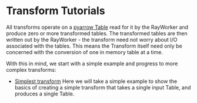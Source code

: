 # Transform Tutorials

All transforms operate on a [pyarrow Table](https://arrow.apache.org/docs/python/generated/pyarrow.Table.html)
read for it by the RayWorker and produce zero or more transformed tables.
The transformed tables are then written out by the RayWorker - the transform need not
worry about I/O associated with the tables.
This means the Transform itself need only be concerned with the conversion of one
in memory table at a time.

With this in mind, we start with a simple example and progress to more complex transforms:
* [Simplest transform](simplest-transform-tutorial.md)
Here we will take a simple example to show the basics of creating a simple transform
that takes a single input Table, and produces a single Table.